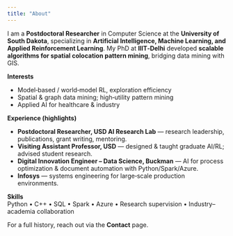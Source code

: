 ```yaml
---
title: "About"
---
```


I am a **Postdoctoral Researcher** in Computer Science at the **University of South Dakota**, specializing in **Artificial Intelligence, Machine Learning, and Applied Reinforcement Learning**. My PhD at **IIIT‑Delhi** developed **scalable algorithms for spatial colocation pattern mining**, bridging data mining with GIS.

**Interests**
- Model‑based / world‑model RL, exploration efficiency
- Spatial & graph data mining; high‑utility pattern mining
- Applied AI for healthcare & industry

**Experience (highlights)**  
- **Postdoctoral Researcher, USD AI Research Lab** — research leadership, publications, grant writing, mentoring.  
- **Visiting Assistant Professor, USD** — designed & taught graduate AI/RL; advised student research.  
- **Digital Innovation Engineer – Data Science, Buckman** — AI for process optimization & document automation with Python/Spark/Azure.  
- **Infosys** — systems engineering for large‑scale production environments.

**Skills**  
Python • C++ • SQL • Spark • Azure • Research supervision • Industry–academia collaboration

For a full history, reach out via the **Contact** page.
